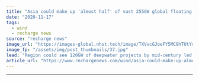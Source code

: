 ```yaml
---
title: "Asia could make up 'almost half' of vast 255GW global floating wind fleet by 2050"
date: "2020-11-17"
tags: 
  - wind
  - recharge news
source: "recharge news"
image_url: "https://images-global.nhst.tech/image/TXVvcGJoeFY5MC9hTUtYcGdJSnVLcTJZTEdLTTV5WXIvMkJQb3c3WXlnST0=/nhst/binary/c40119529b9e83fd3efcf9096f223c4f"
image_fp: "/assets/img/post_thumbnails/37.jpg"
lead: "Region could see 120GW of deepwater projects by mid-century led by growth off China, Japan, South Korea and Taiwan, DNV GL chief tells Recharge digital roundtable"
article_url: "https://www.rechargenews.com/wind/asia-could-make-up-almost-half-of-vast-255gw-global-floating-wind-fleet-by-2050/2-1-914224"
---
```


---
